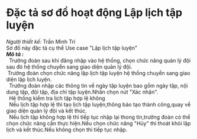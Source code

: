 # Đặc tả sơ đồ hoạt động Lập lịch tập luyện
*Người thiết kế:* Trần Minh Trí
<br/>
Sơ đồ này đặc tả cụ thể Use case "Lập lịch tập luyện"
<br/>
***Mô tả :***<br/> 
&nbsp; Trưởng đoàn sau khi đăng nhập vào hệ thống, chọn chức năng quản lý đội sau đó hệ thống chuyển sang giao diện quản lý đội.
<br/>
&nbsp;Trưởng đoàn chọn chức năng lập lịch tập luyện hệ thống chuyển sang giao diện lập lịch luyện.
<br/>
&nbsp; Trưởng đoàn nhập các thông tin về ngày tập luyện bao gồm ngày tập, nội dung tập, đội tập, địa chỉ tập luyện.Nhấn chọn nút "Xác nhận".
<br/>
&nbsp; Hệ thống kiểm tra lịch tập hợp lệ không
<br/>
&nbsp; Nếu lịch tập hợp lệ thì tạo lịch tập luyện,thông báo tạo thành công,quay về giao diện quản lý đội và kết thúc.
<br/>
&nbsp; Nếu lịch tập không hợp lệ thì tiếp tục nhập lại thong tin,trưởng đoàn có thể chọn chức năng cần thực hiện.Nếu chọn chức năng "Hủy" thì thoát khỏi lập lịch và kết thúc.Nếu không chọn thì tiếp tục nhập.